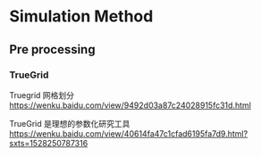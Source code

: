 # Simulation Method
## Pre processing
### TrueGrid
Truegrid 网格划分
https://wenku.baidu.com/view/9492d03a87c24028915fc31d.html

TrueGrid 是理想的参数化研究工具
https://wenku.baidu.com/view/40614fa47c1cfad6195fa7d9.html?sxts=1528250787316
